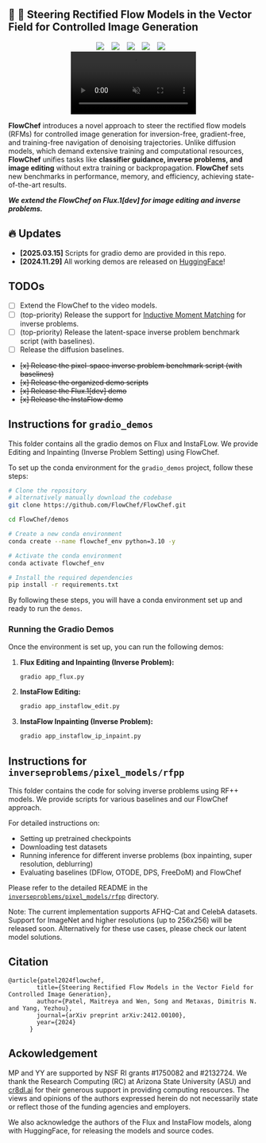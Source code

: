 ## 🚀 🚀 Steering Rectified Flow Models in the Vector Field for Controlled Image Generation

<div align="center">
  <a href="https://flowchef.github.io/"><img src="https://img.shields.io/static/v1?label=Project%20Page&message=GitHub&color=blue&logo=github"></a> &ensp;
  <a href="https://arxiv.org/abs/2412.00100"><img src="https://img.shields.io/static/v1?label=ArXiv&message=2412.00100&color=B31B1B&logo=arxiv"></a> &ensp;
  <a href="https://huggingface.co/spaces/FlowChef/FlowChef-Flux1-dev"><img src="https://img.shields.io/static/v1?label=Flux(editing x inverse problems)&message=Demo&color=yellow"></a> &ensp;
  <a href="https://huggingface.co/spaces/FlowChef/FlowChef-InstaFlow-Edit"><img src="https://img.shields.io/static/v1?label=InstaFlow(editing)&message=Demo&color=yellow"></a> &ensp;
  <a href="https://huggingface.co/spaces/FlowChef/FlowChef-InstaFlow-InverseProblem-Inpainting"><img src="https://img.shields.io/static/v1?label=InstaFlow(inpainting)&message=Demo&color=yellow"></a> &ensp;
</div>


<div align="center">
  <video src="https://github.com/user-attachments/assets/c0ac474d-726a-4003-8b9f-4ff32a400d82" autoplay muted loop playsinline style="width: 50%;"></video>
</div>


**FlowChef** introduces a novel approach to steer the rectified flow models (RFMs)  for controlled image generation for inversion-free, gradient-free, and training-free navigation of denoising trajectories. Unlike diffusion models, which demand extensive training and computational resources, **FlowChef** unifies tasks like **classifier guidance, inverse problems, and image editing** without extra training or backpropagation. **FlowChef** sets new benchmarks in performance, memory, and efficiency, achieving state-of-the-art results.

***We extend the FlowChef on Flux.1[dev] for image editing and inverse problems.*** 



## 🔥 Updates

- **[2025.03.15]** Scripts for gradio demo are provided in this repo.
- **[2024.11.29]**  All working demos are released on [HuggingFace](https://huggingface.co/FlowChef)!

## TODOs

- [ ] Extend the FlowChef to the video models.
- [ ] (top-priority) Release the support for [Inductive Moment Matching](https://github.com/lumalabs/imm) for inverse problems.
- [ ] (top-priority) Release the latent-space inverse problem benchmark script (with baselines).
- [ ] Release the diffusion baselines.
- ~~[x] Release the pixel-space inverse problem benchmark script (with baselines)~~
- ~~[x] Release the organized demo scripts~~
- ~~[x] Release the Flux.1[dev] demo~~
- ~~[x] Release the InstaFlow demo~~

## Instructions for `gradio_demos`

This folder contains all the gradio demos on Flux and InstaFLow. 
We provide Editing and Inpainting (Inverse Problem Setting) using FlowChef.

To set up the conda environment for the `gradio_demos` project, follow these steps:

```bash
# Clone the repository
# alternatively manually download the codebase
git clone https://github.com/FlowChef/FlowChef.git

cd FlowChef/demos

# Create a new conda environment
conda create --name flowchef_env python=3.10 -y

# Activate the conda environment
conda activate flowchef_env

# Install the required dependencies
pip install -r requirements.txt
```

By following these steps, you will have a conda environment set up and ready to run the `demos`.

### **Running the Gradio Demos**

Once the environment is set up, you can run the following demos:

1. **Flux Editing and Inpainting (Inverse Problem):**

    ```bash
    gradio app_flux.py
    ```

2. **InstaFlow Editing:**

    ```bash
    gradio app_instaflow_edit.py
    ```

3. **InstaFlow Inpainting (Inverse Problem):**

    ```bash
    gradio app_instaflow_ip_inpaint.py
    ```


## Instructions for `inverseproblems/pixel_models/rfpp`

This folder contains the code for solving inverse problems using RF++ models. We provide scripts for various baselines and our FlowChef approach.

For detailed instructions on:
- Setting up pretrained checkpoints
- Downloading test datasets 
- Running inference for different inverse problems (box inpainting, super resolution, deblurring)
- Evaluating baselines (DFlow, OTODE, DPS, FreeDoM) and FlowChef

Please refer to the detailed README in the [`inverseproblems/pixel_models/rfpp`](inverseproblems/pixel_models/rfpp/README.md) directory.

Note: The current implementation supports AFHQ-Cat and CelebA datasets. Support for ImageNet and higher resolutions (up to 256x256) will be released soon. Alternatively for these use cases, please check our latent model solutions.


## Citation
```
@article{patel2024flowchef,
        title={Steering Rectified Flow Models in the Vector Field for Controlled Image Generation},
        author={Patel, Maitreya and Wen, Song and Metaxas, Dimitris N. and Yang, Yezhou},
        journal={arXiv preprint arXiv:2412.00100},
        year={2024}
      }
```

## Ackowledgement

MP and YY are supported by NSF RI grants \#1750082 and \#2132724.  We thank the Research Computing (RC) at Arizona State University (ASU) and [cr8dl.ai](cr8dl.ai) for their generous support in providing computing resources. The views and opinions of the authors expressed herein do not necessarily state or reflect those of the funding agencies and employers.

We also acknowledge the authors of the Flux and InstaFlow models, along with HuggingFace, for releasing the models and source codes. 
